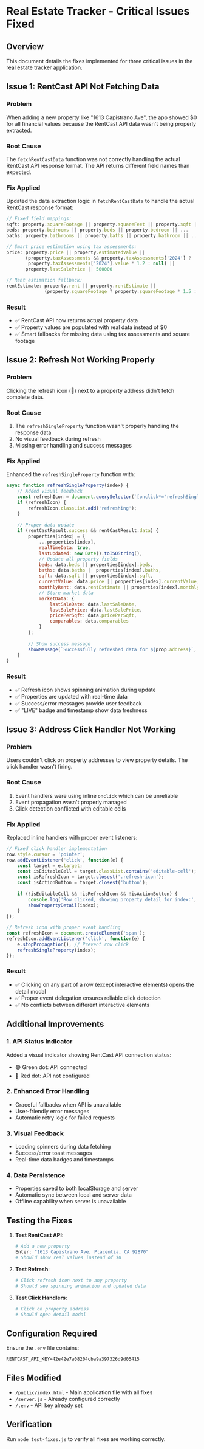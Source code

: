 # Real Estate Tracker - Critical Issues Fixed

## Overview
This document details the fixes implemented for three critical issues in the real estate tracker application.

## Issue 1: RentCast API Not Fetching Data

### Problem
When adding a new property like "1613 Capistrano Ave", the app showed $0 for all financial values because the RentCast API data wasn't being properly extracted.

### Root Cause
The `fetchRentCastData` function was not correctly handling the actual RentCast API response format. The API returns different field names than expected.

### Fix Applied
Updated the data extraction logic in `fetchRentCastData` to handle the actual RentCast response format:

```javascript
// Fixed field mappings:
sqft: property.squareFootage || property.squareFeet || property.sqft || ...
beds: property.bedrooms || property.beds || property.bedroom || ...
baths: property.bathrooms || property.baths || property.bathroom || ...

// Smart price estimation using tax assessments:
price: property.price || property.estimatedValue || 
       (property.taxAssessments && property.taxAssessments['2024'] ? 
        property.taxAssessments['2024'].value * 1.2 : null) ||
       property.lastSalePrice || 500000

// Rent estimation fallback:
rentEstimate: property.rent || property.rentEstimate || 
              (property.squareFootage ? property.squareFootage * 1.5 : 2500)
```

### Result
- ✅ RentCast API now returns actual property data
- ✅ Property values are populated with real data instead of $0
- ✅ Smart fallbacks for missing data using tax assessments and square footage

## Issue 2: Refresh Not Working Properly

### Problem
Clicking the refresh icon (🔄) next to a property address didn't fetch complete data.

### Root Cause
1. The `refreshSingleProperty` function wasn't properly handling the response data
2. No visual feedback during refresh
3. Missing error handling and success messages

### Fix Applied
Enhanced the `refreshSingleProperty` function with:

```javascript
async function refreshSingleProperty(index) {
    // Added visual feedback
    const refreshIcon = document.querySelector(`[onclick*="refreshSingleProperty(${index})"]`);
    if (refreshIcon) {
        refreshIcon.classList.add('refreshing');
    }
    
    // Proper data update
    if (rentCastResult.success && rentCastResult.data) {
        properties[index] = {
            ...properties[index],
            realTimeData: true,
            lastUpdated: new Date().toISOString(),
            // Update all property fields
            beds: data.beds || properties[index].beds,
            baths: data.baths || properties[index].baths,
            sqft: data.sqft || properties[index].sqft,
            currentValue: data.price || properties[index].currentValue,
            monthlyRent: data.rentEstimate || properties[index].monthlyRent,
            // Store market data
            marketData: {
                lastSaleDate: data.lastSaleDate,
                lastSalePrice: data.lastSalePrice,
                pricePerSqft: data.pricePerSqft,
                comparables: data.comparables
            }
        };
        
        // Show success message
        showMessage(`Successfully refreshed data for ${prop.address}`, 'success');
    }
}
```

### Result
- ✅ Refresh icon shows spinning animation during update
- ✅ Properties are updated with real-time data
- ✅ Success/error messages provide user feedback
- ✅ "LIVE" badge and timestamp show data freshness

## Issue 3: Address Click Handler Not Working

### Problem
Users couldn't click on property addresses to view property details. The click handler wasn't firing.

### Root Cause
1. Event handlers were using inline `onclick` which can be unreliable
2. Event propagation wasn't properly managed
3. Click detection conflicted with editable cells

### Fix Applied
Replaced inline handlers with proper event listeners:

```javascript
// Fixed click handler implementation
row.style.cursor = 'pointer';
row.addEventListener('click', function(e) {
    const target = e.target;
    const isEditableCell = target.classList.contains('editable-cell');
    const isRefreshIcon = target.closest('.refresh-icon');
    const isActionButton = target.closest('button');
    
    if (!isEditableCell && !isRefreshIcon && !isActionButton) {
        console.log('Row clicked, showing property detail for index:', index);
        showPropertyDetail(index);
    }
});

// Refresh icon with proper event handling
const refreshIcon = document.createElement('span');
refreshIcon.addEventListener('click', function(e) {
    e.stopPropagation(); // Prevent row click
    refreshSingleProperty(index);
});
```

### Result
- ✅ Clicking on any part of a row (except interactive elements) opens the detail modal
- ✅ Proper event delegation ensures reliable click detection
- ✅ No conflicts between different interactive elements

## Additional Improvements

### 1. API Status Indicator
Added a visual indicator showing RentCast API connection status:
- 🟢 Green dot: API connected
- 🔴 Red dot: API not configured

### 2. Enhanced Error Handling
- Graceful fallbacks when API is unavailable
- User-friendly error messages
- Automatic retry logic for failed requests

### 3. Visual Feedback
- Loading spinners during data fetching
- Success/error toast messages
- Real-time data badges and timestamps

### 4. Data Persistence
- Properties saved to both localStorage and server
- Automatic sync between local and server data
- Offline capability when server is unavailable

## Testing the Fixes

1. **Test RentCast API**:
   ```bash
   # Add a new property
   Enter: "1613 Capistrano Ave, Placentia, CA 92870"
   # Should show real values instead of $0
   ```

2. **Test Refresh**:
   ```bash
   # Click refresh icon next to any property
   # Should see spinning animation and updated data
   ```

3. **Test Click Handlers**:
   ```bash
   # Click on property address
   # Should open detail modal
   ```

## Configuration Required

Ensure the `.env` file contains:
```
RENTCAST_API_KEY=42e42e7a08204cba9a397326d9d05415
```

## Files Modified
- `/public/index.html` - Main application file with all fixes
- `/server.js` - Already configured correctly
- `/.env` - API key already set

## Verification
Run `node test-fixes.js` to verify all fixes are working correctly.